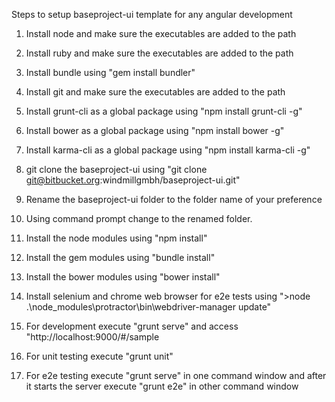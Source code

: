 Steps to setup baseproject-ui template for any angular development

1) Install node and make sure the executables are added to the path

2) Install ruby and make sure the executables are added to the path

3) Install bundle using "gem install bundler"

4) Install git and make sure the executables are added to the path

5) Install grunt-cli as a global package using "npm install grunt-cli -g"

6) Install bower as a global package using "npm install bower -g"

7) Install karma-cli as a global package using "npm install karma-cli -g"

8) git clone the baseproject-ui using "git clone git@bitbucket.org:windmillgmbh/baseproject-ui.git"

9) Rename the baseproject-ui folder to the folder name of your preference

10) Using command prompt change to the renamed folder.

11) Install the node modules using "npm install"

12) Install the gem modules using "bundle install"

13) Install the bower modules using "bower install"

14) Install selenium and chrome web browser for e2e tests using ">node .\node_modules\protractor\bin\webdriver-manager update"


15) For development execute "grunt serve" and access "http://localhost:9000/#/sample

16) For unit testing execute "grunt unit"

17) For e2e testing execute "grunt serve" in one command window and after it starts the server execute "grunt e2e" in other command window